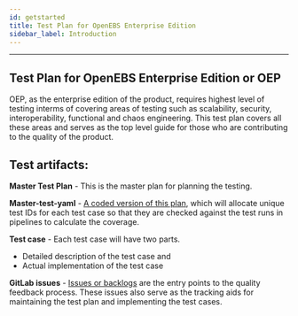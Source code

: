 ```yaml
---
id: getstarted
title: Test Plan for OpenEBS Enterprise Edition
sidebar_label: Introduction
---
```

------

## Test Plan for OpenEBS Enterprise Edition or OEP

OEP, as the enterprise edition of the product, requires highest level of testing interms of covering areas of testing such as scalability, security, interoperability, functional and chaos engineering. This test plan covers all these areas and serves as the top level guide for those who are contributing to the quality of the product.



## Test artifacts:

**Master Test Plan** - This is the master plan for planning the testing.

**Master-test-yaml** - [A coded version of this plan](https://github.com/mayadata-io/oep-e2e/blob/master/.master-plan.yml), which will allocate unique test IDs for each test case so that they are checked against the test runs in pipelines to calculate the coverage.

**Test case** - Each test case will have two parts.

- Detailed description of the test case and
- Actual implementation of the test case

**GitLab issues** - [Issues or backlogs](https://github.com/mayadata-io/oep-e2e/issues) are the entry points to the quality feedback process. These issues also serve as the tracking aids for maintaining the test plan and implementing the test cases.







